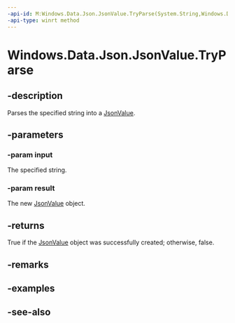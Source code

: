 ```yaml
---
-api-id: M:Windows.Data.Json.JsonValue.TryParse(System.String,Windows.Data.Json.JsonValue@)
-api-type: winrt method
---
```


<!-- Method syntax
public bool TryParse(System.String input, Windows.Data.Json.JsonValue result)
-->

# Windows.Data.Json.JsonValue.TryParse

## -description
Parses the specified string into a [JsonValue](jsonvalue.md).

## -parameters
### -param input
The specified string.

### -param result
The new [JsonValue](jsonvalue.md) object.

## -returns
True if the [JsonValue](jsonvalue.md) object was successfully created; otherwise, false.

## -remarks

## -examples

## -see-also
